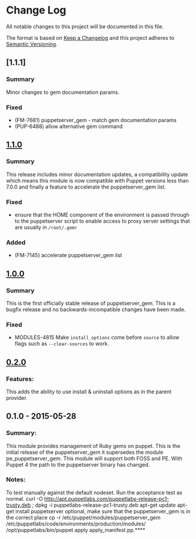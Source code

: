 # Change Log
All notable changes to this project will be documented in this file.

The format is based on [Keep a Changelog](http://keepachangelog.com/)
and this project adheres to [Semantic Versioning](http://semver.org/).

## [1.1.1]
### Summary
Minor changes to gem documentation params.

### Fixed
- (FM-7681) puppetserver_gem - match gem documentation params
- (PUP-6488) allow alternative gem command

## [1.1.0]
### Summary
This release includes minor documentation updates, a compatibility update which means this module is now compatible with Puppet versions less than 7.0.0 and finally a feature to accelerate the puppetserver_gem list.

### Fixed
- ensure that the HOME component of the environment is passed through to the puppetserver script to enable access to proxy server settings that are usually in `/root/.gemr`

### Added
- (FM-7145) accelerate puppetserver_gem list

## [1.0.0]
### Summary
This is the first officially stable release of puppetserver\_gem. This is a
bugfix release and no backwards-incompatible changes have been made.

### Fixed
- MODULES-4815 Make `install_options` come before `source` to allow flags such
  as `--clear-sources` to work.

## [0.2.0]
### Features:
This adds the ability to use install & uninstall options as in the parent provider.

## 0.1.0 - 2015-05-28
### Summary:
This module provides management of Ruby gems on puppet. This is the initial release
of the puppetserver_gem it supersedes the module pe_puppetserver_gem. This module
will support both FOSS and PE. With Puppet 4 the path to the puppetserver binary has
changed.

### Notes:
To test manually against the default nodeset. Run the acceptance test as normal.
curl -O http://apt.puppetlabs.com/puppetlabs-release-pc1-trusty.deb ; dpkg -i puppetlabs-release-pc1-trusty.deb
apt-get update
apt-get install puppetserver
optional, make sure that the puppetserver_gem is in the correct place
  cp -r /etc/puppet/modules/puppetserver_gem /etc/puppetlabs/code/environments/production/modules/
/opt/puppetlabs/bin/puppet apply apply_manifest.pp.****  

[1.1.0]: https://github.com/puppetlabs/puppetlabs-puppetserver_gem/compare/1.1.0...1.1.1
[1.1.0]: https://github.com/puppetlabs/puppetlabs-puppetserver_gem/compare/1.0.0...1.1.0
[1.0.0]: https://github.com/puppetlabs/puppetlabs-puppetserver_gem/compare/0.2.0...1.0.0
[0.2.0]: https://github.com/puppetlabs/puppetlabs-puppetserver_gem/compare/0.1.0...0.2.0
